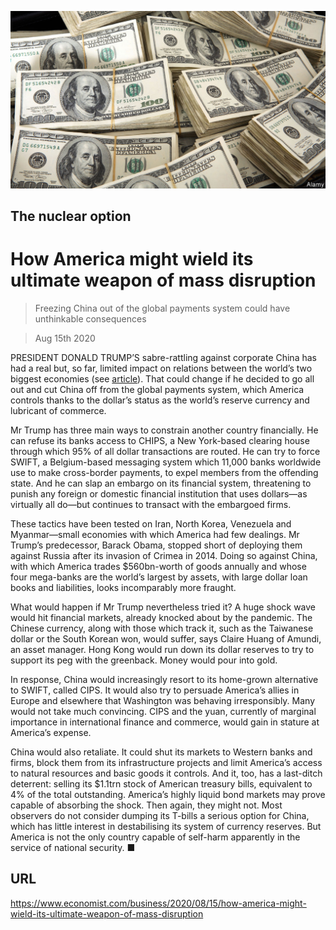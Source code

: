 ![](./images/20200815_WBP502.jpg)

## The nuclear option

# How America might wield its ultimate weapon of mass disruption

> Freezing China out of the global payments system could have unthinkable consequences

> Aug 15th 2020

PRESIDENT DONALD TRUMP’S sabre-rattling against corporate China has had a real but, so far, limited impact on relations between the world’s two biggest economies (see [article](https://www.economist.com//node/21790864)). That could change if he decided to go all out and cut China off from the global payments system, which America controls thanks to the dollar’s status as the world’s reserve currency and lubricant of commerce.

Mr Trump has three main ways to constrain another country financially. He can refuse its banks access to CHIPS, a New York-based clearing house through which 95% of all dollar transactions are routed. He can try to force SWIFT, a Belgium-based messaging system which 11,000 banks worldwide use to make cross-border payments, to expel members from the offending state. And he can slap an embargo on its financial system, threatening to punish any foreign or domestic financial institution that uses dollars—as virtually all do—but continues to transact with the embargoed firms.

These tactics have been tested on Iran, North Korea, Venezuela and Myanmar—small economies with which America had few dealings. Mr Trump’s predecessor, Barack Obama, stopped short of deploying them against Russia after its invasion of Crimea in 2014. Doing so against China, with which America trades $560bn-worth of goods annually and whose four mega-banks are the world’s largest by assets, with large dollar loan books and liabilities, looks incomparably more fraught.

What would happen if Mr Trump nevertheless tried it? A huge shock wave would hit financial markets, already knocked about by the pandemic. The Chinese currency, along with those which track it, such as the Taiwanese dollar or the South Korean won, would suffer, says Claire Huang of Amundi, an asset manager. Hong Kong would run down its dollar reserves to try to support its peg with the greenback. Money would pour into gold.

In response, China would increasingly resort to its home-grown alternative to SWIFT, called CIPS. It would also try to persuade America’s allies in Europe and elsewhere that Washington was behaving irresponsibly. Many would not take much convincing. CIPS and the yuan, currently of marginal importance in international finance and commerce, would gain in stature at America’s expense.

China would also retaliate. It could shut its markets to Western banks and firms, block them from its infrastructure projects and limit America’s access to natural resources and basic goods it controls. And it, too, has a last-ditch deterrent: selling its $1.1trn stock of American treasury bills, equivalent to 4% of the total outstanding. America’s highly liquid bond markets may prove capable of absorbing the shock. Then again, they might not. Most observers do not consider dumping its T-bills a serious option for China, which has little interest in destabilising its system of currency reserves. But America is not the only country capable of self-harm apparently in the service of national security. ■

## URL

https://www.economist.com/business/2020/08/15/how-america-might-wield-its-ultimate-weapon-of-mass-disruption
